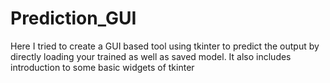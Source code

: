 # Prediction_GUI

Here I tried to create a GUI based tool using tkinter to predict the output by directly loading your trained as well as saved model.
It also includes introduction to some basic widgets of tkinter

